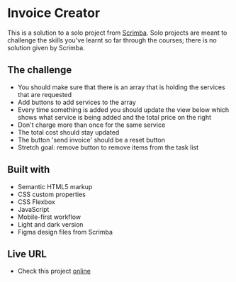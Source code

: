 # Invoice Creator

This is a solution to a solo project from [Scrimba](https://www.scrimba.com).
Solo projects are meant to challenge the skills you've learnt so far through the courses; there is no solution given by Scrimba.

## The challenge

- You should make sure that there is an array that is holding the services that are requested
- Add buttons to add services to the array
- Every time something is added you should update the view below which shows what service is being added and the total price on the right
- Don't charge more than once for the same service
- The total cost should stay updated
- The button 'send invoice' should be a reset button
- Stretch goal: remove button to remove items from the task list

## Built with

- Semantic HTML5 markup
- CSS custom properties 
- CSS Flexbox
- JavaScript
- Mobile-first workflow
- Light and dark version
- Figma design files from Scrimba

## Live URL

- Check this project [online](https://invoice.ullavs.nl)
